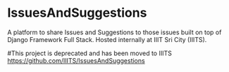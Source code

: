 # IssuesAndSuggestions
A platform to share Issues and Suggestions to those issues built on top of Django Framework Full Stack. Hosted internally at IIIT Sri City (IIITS).

#This project is deprecated and has been moved to IIITS
https://github.com/IIITS/IssuesAndSuggestions
